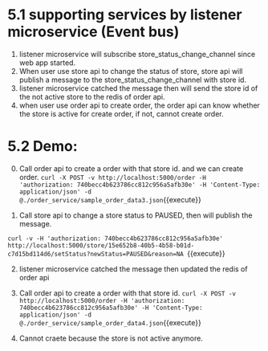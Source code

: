 # 5.1 supporting services by listener microservice (Event bus)

1. listener microservice will subscribe store_status_change_channel since web app started.
2. When user use store api to change the status of store, store api will publish a message to the store_status_change_channel with store id.
3. listener microservice catched the message then will send the store id of the not active store to the redis of order api.
4. when user use order api to create order, the order api can know whether the store is active for create order, if not, cannot create order.


# 5.2 Demo:

0. Call order api to create a order with that store id. and we can create order.
`curl -X POST -v http://localhost:5000/order -H 'authorization: 740becc4b623786cc812c956a5afb30e' -H 'Content-Type: application/json' -d @./order_service/sample_order_data3.json`{{execute}}


1. Call store api to change a store status to PAUSED, then will publish the message.

`curl -v -H 'authorization: 740becc4b623786cc812c956a5afb30e' http://localhost:5000/store/15e652b8-40b5-4b58-b01d-c7d15bd114d6/setStatus?newStatus=PAUSED&reason=NA `{{execute}}


2. listener microservice catched the message then updated the redis of order api


3. Call order api to create a order with that store id.
`curl -X POST -v http://localhost:5000/order -H 'authorization: 740becc4b623786cc812c956a5afb30e' -H 'Content-Type: application/json' -d @./order_service/sample_order_data4.json`{{execute}}


4. Cannot craete because the store is not active anymore.
